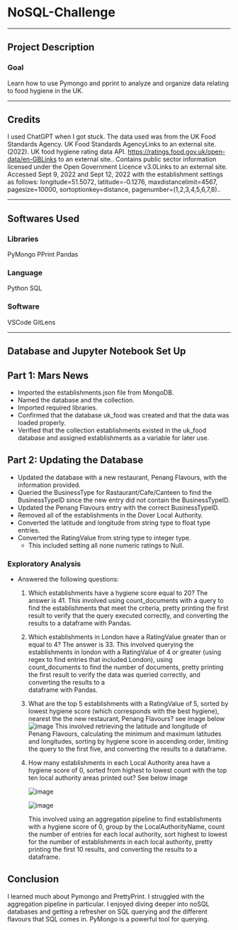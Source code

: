 # NoSQL-Challenge
------------
## Project Description

### Goal
Learn how to use Pymongo and pprint to analyze and organize data relating to food hygiene in the UK. 

------------
## Credits
I used ChatGPT when I got stuck. The data used was from the UK Food Standards Agency. UK Food Standards AgencyLinks to an external site. (2022). UK food hygiene rating data API. https://ratings.food.gov.uk/open-data/en-GBLinks to an external site.. Contains public sector information licensed under the Open Government Licence v3.0Links to an external site.
Accessed Sept 9, 2022 and Sept 12, 2022 with the establishment settings as follows: longitude=51.5072, latitude=-0.1276, maxdistancelimit=4567, pagesize=10000, sortoptionkey=distance, pagenumber=(1,2,3,4,5,6,7,8)..

------------
## Softwares Used
### Libraries
PyMongo
PPrint
Pandas

### Language
Python
SQL

### Software
VSCode
GitLens

------------
## Database and Jupyter Notebook Set Up
## Part 1: Mars News
- Imported the establishments.json file from MongoDB.
- Named the database and the collection.
- Imported required libraries.
- Confirmed that the database uk_food was created and that the data was loaded properly.
- Verified that the collection establishments existed in the uk_food database and assigned establishments as a variable for later use.

## Part 2: Updating the Database
- Updated the database with a new restaurant, Penang Flavours, with the information provided.
- Queried the BusinessType for Rastaurant/Cafe/Canteen to find the BusinessTypeID since the new entry did not contain the BusinessTypeID.
- Updated the Penang Flavours entry with the correct BusinessTypeID.
- Removed all of the establishments in the Dover Local Authority.
- Converted the latitude and longitude from string type to float type entries.
- Converted the RatingValue from string type to integer type.
    - This included setting all none numeric ratings to Null.

### Exploratory Analysis
- Answered the following questions:
  1. Which establishments have a hygiene score equal to 20? The answer is 41.
     This involved using count_documents with a query to find the establishments that meet the criteria, pretty printing the first result to verify that the query       executed correctly, and converting the results to a dataframe with Pandas.
  2. Which establishments in London have a RatingValue greater than or equal to 4? The answer is 33.
     This involved querying the establishments in london with a RatingValue of 4 or greater (using regex to find entries that included London), using     
     count_documents to find the number of documents, pretty printing the first result to verify the data was queried correctly, and converting the results to a   
     dataframe with Pandas.
  3. What are the top 5 establishments with a RatingValue of 5, sorted by lowest hygiene score (which corresponds with the best hygiene), nearest the the new            restaurant, Penang Flavours? see image below
     ![image](https://github.com/SamanthaMcKay/NoSQL-Challenge/assets/132176159/30d5ad9e-2f9b-4d22-8c79-977e481e0857)
    This involved retrieving the latitude and longitude of Penang Flavours, calculating the minimum and maximum latitudes and longitudes, sorting by hygiene score       in ascending order, limiting the query to the first five, and converting the results to a dataframe.
  4. How many establishments in each Local Authority area have a hygiene score of 0, sorted from highest to lowest count with the top ten local authority areas           printed out? See below image

     ![image](https://github.com/SamanthaMcKay/NoSQL-Challenge/assets/132176159/e480da9a-3723-49e9-8140-b296b0ced81f)

     ![image](https://github.com/SamanthaMcKay/NoSQL-Challenge/assets/132176159/3423a6d9-16dd-4ded-9602-da3151503ffb)

     This involved using an aggregation pipeline to find establishments with a hygiene score of 0, group by the LocalAuthorityName, count the number of entries for     each local authority, sort highest to lowest for the number of establishments in each local authority, pretty printing the first 10 results, and converting the     results to a dataframe.

## Conclusion
I learned much about Pymongo and PrettyPrint. I struggled with the aggregation pipeline in particular. I enjoyed diving deeper into noSQL databases and getting a refresher on SQL querying and the different flavours that SQL comes in. PyMongo is a powerful tool for querying. 
